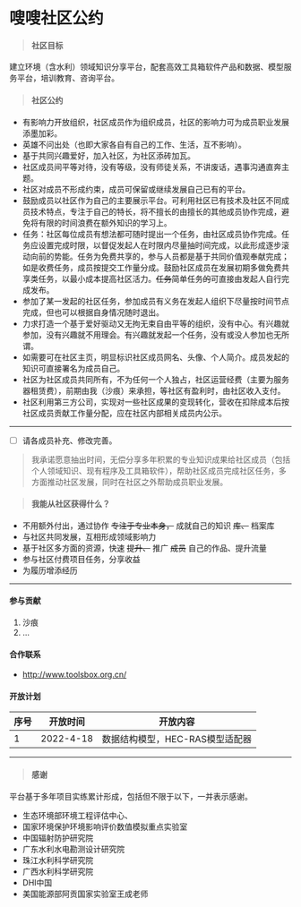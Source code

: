 嗖嗖社区公约
===

> #### 社区目标

建立环境（含水利）领域知识分享平台，配套高效工具箱软件产品和数据、模型服务平台，培训教育、咨询平台。

> #### 社区公约
- 有影响力开放组织，社区成员作为组织成员，社区的影响力可为成员职业发展添墨加彩。
- 英雄不问出处（也即大家各自有自己的工作、生活，互不影响）。
- 基于共同兴趣爱好，加入社区，为社区添砖加瓦。
- 社区成员间平等对待，没有等级，没有师徒关系，不讲废话，遇事沟通直奔主题。
- 社区对成员不形成约束，成员可保留或继续发展自己已有的平台。
- 鼓励成员以社区作为自己的主要展示平台。可利用社区已有技术及社区不同成员技术特点，专注于自己的特长，将不擅长的由擅长的其他成员协作完成，避免将有限的时间浪费在额外知识的学习上。
- 任务：社区每位成员有想法都可随时提出一个任务，由社区成员协作完成。任务应设置完成时限，以督促发起人在时限内尽量抽时间完成，以此形成逐步滚动向前的势能。任务为免费共享的，参与人员都是基于共同价值观奉献完成；如是收费任务，成员按提交工作量分成。鼓励社区成员在发展初期多做免费共享类任务，以最小成本提高社区活力。~~任务~~简单任务~~的~~可直接由发起人自行完成发布。
- 参加了某一发起的社区任务，参加成员有义务在发起人组织下尽量按时间节点完成，但也可以根据自身情况随时退出。
- 力求打造一个基于爱好驱动又无拘无束自由平等的组织，没有中心。有兴趣就参加，没有兴趣就不用理会。有兴趣就发起一个任务，没有或没人参加也无所谓。
- 如需要可在社区主页，明显标识社区成员网名、头像、个人简介。成员发起的知识可直接署名为成员自己。
- 社区为社区成员共同所有，不为任何一个人独占，社区运营经费（主要为服务器租赁费），前期由我（沙痕）来承担，等社区有盈利时，由社区收入支付。
- 社区利用第三方公司，实现对一些社区成果的变现转化，营收在扣除成本后按社区成员贡献工作量分配，应在社区内部相关成员内公示。

---

- [ ] 请各成员补充、修改完善。


> 我承诺愿意抽出时间，无偿分享多年积累的专业知识成果给社区成员（包括个人领域知识、现有程序及工具箱软件），帮助社区成员完成社区任务，多方面推动社区发展，同时在社区之外帮助成员职业发展。

> #### 我能从社区获得什么？
- 不用额外付出，通过协作 ~~专注于专业本身，~~ 成就自己的知识 ~~库、~~ 档案库
- 与社区共同发展，互相形成领域影响力
- 基于社区多方面的资源，快速 ~~提升、~~ 推广 ~~成员~~ 自己的作品、提升流量
- 参与社区付费项目任务，分享收益
- 为履历增添经历
---

#### 参与贡献

1.  沙痕
2.  ...

#### 合作联系

- <http://www.toolsbox.org.cn/>

#### 开放计划

| 序号 | 开放时间 | 开放内容 |
|------|---------|-----------------------------|
|  1   |2022-4-18|数据结构模型，HEC-RAS模型适配器|

---

> #### 感谢

平台基于多年项目实练累计形成，包括但不限于以下，一并表示感谢。
- 生态环境部环境工程评估中心、
- 国家环境保护环境影响评价数值模拟重点实验室
- 中国辐射防护研究院
- 广东水利水电勘测设计研究院
- 珠江水利科学研究院
- 广西水利科学研究院
- DHI中国
- 美国能源部阿贡国家实验室王成老师